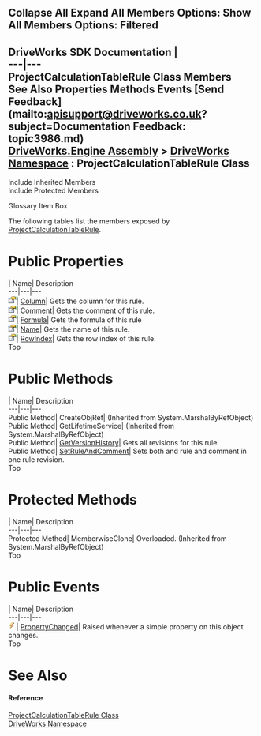 Collapse All Expand All Members Options: Show All  Members Options: Filtered   
---  
DriveWorks SDK Documentation  |   
---|---  
ProjectCalculationTableRule Class Members   
See Also Properties Methods Events [Send Feedback](mailto:apisupport@driveworks.co.uk?subject=Documentation Feedback: topic3986.md)  
[DriveWorks.Engine Assembly](topic2156.md) > [DriveWorks Namespace](topic2159.md) : ProjectCalculationTableRule Class  
---  
  
Include Inherited Members    
Include Protected Members  


Glossary Item Box

The following tables list the members exposed by [ProjectCalculationTableRule](topic3986.md).

# Public Properties

| Name| Description  
---|---|---  
![Public Property](dotnetimages/publicProperty.gif)| [Column](topic3994.md)| Gets the column for this rule.   
![Public Property](dotnetimages/publicProperty.gif)| [Comment](topic3995.md)| Gets the comment of this rule.   
![Public Property](dotnetimages/publicProperty.gif)| [Formula](topic3996.md)| Gets the formula of this rule   
![Public Property](dotnetimages/publicProperty.gif)| [Name](topic3997.md)| Gets the name of this rule.   
![Public Property](dotnetimages/publicProperty.gif)| [RowIndex](topic3998.md)| Gets the row index of this rule.   
Top

# Public Methods

| Name| Description  
---|---|---  
Public Method| CreateObjRef|  (Inherited from System.MarshalByRefObject)  
Public Method| GetLifetimeService|  (Inherited from System.MarshalByRefObject)  
Public Method| [GetVersionHistory](topic3992.md)| Gets all revisions for this rule.   
Public Method| [SetRuleAndComment](topic3993.md)| Sets both and rule and comment in one rule revision.   
Top

# Protected Methods

| Name| Description  
---|---|---  
Protected Method| MemberwiseClone| Overloaded. (Inherited from System.MarshalByRefObject)  
Top

# Public Events

| Name| Description  
---|---|---  
![Public Event](dotnetimages/publicEvent.gif)| [PropertyChanged](topic3999.md)| Raised whenever a simple property on this object changes.   
Top

# See Also

#### Reference

[ProjectCalculationTableRule Class](topic3986.md)   
[DriveWorks Namespace](topic2159.md)


